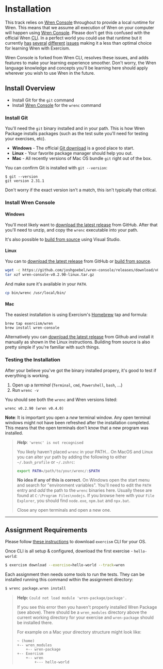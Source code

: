 # Installation

This track relies on [Wren Console][wren-console] throughout to provide a local runtime for Wren. This means that we assume all execution of Wren on your
computer will happen using [Wren Console][wren-console].  Please don't get this confused with the official Wren <abbr title="Command Line Interface">CLI</abbr>.  In a perfect world you could use that runtime but it currently [has](https://github.com/wren-lang/wren-cli/pull/74) [several](https://github.com/wren-lang/wren/pull/1006) [different](https://github.com/wren-lang/wren-cli/issues/108) [issues](https://github.com/wren-lang/wren-cli/pull/105) making it a less than optimal choice for learning Wren with Exercism.

Wren Console is forked from Wren CLI, resolves these issues, and adds features to make your learning experience smoother.  Don't worry, the Wren language knowledge and concepts you'll be learning here should apply wherever you wish to use Wren in the future.

## Install Overview

- Install Git for the `git` command
- Install [Wren Console][wren-console] for the `wrenc` command

### Install Git

You'll need the `git` binary installed and in your path.  This is how Wren Package installs packages (such as the test suite you'll need for testing your exercises, etc).

- **Windows** - The official [Git download](https://git-scm.com/download/win) is a good place to start.
-  **Linux** - Your favorite package manager should help you out.
- **Mac** - All recently versions of Mac OS bundle `git` right out of the box.

You can confirm Git is installed with `git --version`:

```
$ git --version
git version 2.31.1
```

Don't worry if the exact version isn't a match, this isn't typically that critical.


### Install Wren Console

#### Windows

You'll most likely want to [download the latest release][releases] from GitHub.  After that you'll need to unzip, and copy the `wrenc` executable into your path.

It's also possible to [build from source][build-from-source] using Visual Studio.

#### Linux

You can to [download the latest release][releases] from GitHub or [build from source][build-from-source].

```sh
wget -c https://github.com/joshgoebel/wren-console/releases/download/v0.2.90/wren-console-v0.2.90-linux.tar.gz
tar xzf wren-console-v0.2.90-linux.tar.gz
```

And make sure it's available in your `PATH`.

```sh
cp bin/wrenc /usr/local/bin/
```


#### Mac

The easiest installation is using Exercism's [Homebrew][homebrew] tap and formula:

```
brew tap exercism/wren
brew install wren-console
```

Alternatively you can [download the latest release][releases] from Github and
install it manually as shown in the Linux instructions.  Building from source is also pretty simple if you're  familiar with such things.

### Testing the Installation

After your believe you've got the binary installed propery, it's good to test if everything is working.

1. Open up a _terminal_ (`Terminal`, `cmd`, `Powershell`, `bash`, ...)
2. Run `wrenc -v`

You should see both the `wrenc` and Wren versions listed:

```
wrenc v0.2.90 (wren v0.4.0)
```

**Note**: It is important you open a _new_ terminal window. Any open terminal
windows might not have been refreshed after the installation completed. This
means that the open terminals don't know that a new program was installed.

> _**Help**_: `'wrenc' is not recognised`
>
> You likely haven't placed `wrenc` in your PATH... On MacOS and Linux you can alter yur path by adding the following to either
> `~/.bash_profile` or `~/.zshrc`:
>
> ```bash
> export PATH=/path/to/your/wrenc/:$PATH
> ```
> **No idea if any of this is correct.**
> On Windows open the start menu and search for "environment variables". You'll
> need to edit the `PATH` entry and _add_ the path to the `wrenc` binaries here.
> Usually these are found at `C:\Program Files\nodejs`. If you browse here with
> your `File Explorer`, you should find `node.exe`, `npm.bat` and `npx.bat`.
>
> Close any open terminals and open a new one.

---

## Assignment Requirements

Please follow [these instructions][cli-walkthrough] to download `exercism` CLI for your OS.

Once CLI is all setup & configured, download the first exercise - `hello-world`:

```bash
$ exercism download --exercise=hello-world --track=wren
```

Each assignment then needs some tools to run the tests. They can be installed
running this command within the assignment directory:

```bash
$ wrenc package.wren install
```

> **Help:** `Could not load module 'wren-package/package'.`
>
> If you see this error then you haven't properly installed Wren Package (see above).  There should be a `wren_modules` directory above the current working directory for your exercise and `wren-package` should be installed there.
>
> For example on a Mac your directory structure might look like:
>
> ```
> ~ (home)
> +-- wren_modules
>     +-- wren-package
> +-- Exercism
>     +-- wren
>         +--- hello-world
> ```


[homebrew]: https://brew.sh
[releases]: https://github.com/joshgoebel/wren-console/releases
[wren-console]: https://github.com/joshgoebel/wren-console
[wren-package]: https://github.com/joshgoebel/wren-package
[wren-cli]: https://github.com/wren-lang/wren-cli
[build-from-source]: https://github.com/joshgoebel/wren-console#to-build-wren-console
[cli-walkthrough]: https://exercism.io/cli-walkthrough